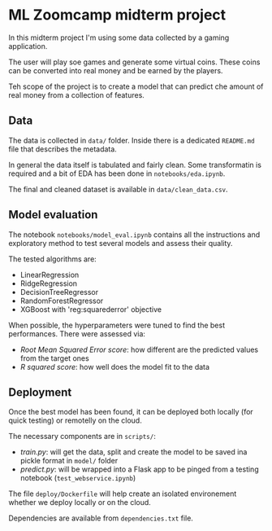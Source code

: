 # ML Zoomcamp midterm project

In this midterm project I'm using some data collected by a gaming application.

The user will play soe games and generate some virtual coins. These coins can be converted into real money and be earned by the players.

Teh scope of the project is to create a model that can predict che amount of real money from a collection of features.

## Data

The data is collected in `data/` folder. Inside there is a dedicated `README.md` file that describes the metadata.

In general the data itself is tabulated and fairly clean. Some transformatin is required and a bit of EDA has been done in `notebooks/eda.ipynb`.

The final and cleaned dataset is available in `data/clean_data.csv`.

## Model evaluation

The notebook `notebooks/model_eval.ipynb` contains all the instructions and exploratory method to test several models and assess their quality.

The tested algorithms are:

- LinearRegression
- RidgeRegression
- DecisionTreeRegressor
- RandomForestRegressor
- XGBoost with 'reg:squarederror' objective

When possible, the hyperparameters were tuned to find the best performances. There were assessed via:

- *Root Mean Squared Error score*: how different are the predicted values from the target ones
- *R squared score*: how well does the model fit to the data

## Deployment

Once the best model has been found, it can be deployed both locally (for quick testing) or remotelly on the cloud.

The necessary components are in `scripts/`:
- *train.py*: will get the data, split and create the model to be saved ina pickle format in `model/` folder
- *predict.py*: will be wrapped into a Flask app to be pinged from a testing notebook (`test_webservice.ipynb`)

The file `deploy/Dockerfile` will help create an isolated environement whether we deploy locally or on the cloud.

Dependencies are available from `dependencies.txt` file.